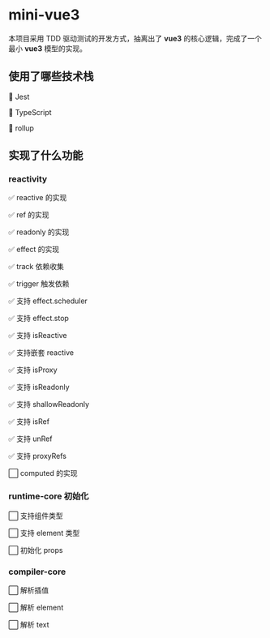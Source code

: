 # mini-vue3

本项目采用 TDD 驱动测试的开发方式，抽离出了 **vue3** 的核心逻辑，完成了一个最小 **vue3** 模型的实现。

## 使用了哪些技术栈

:rocket: Jest

:rocket: TypeScript

:rocket: rollup

## 实现了什么功能

### reactivity

:white_check_mark: reactive 的实现

:white_check_mark: ref 的实现

:white_check_mark: readonly 的实现

:white_check_mark: effect 的实现

:white_check_mark: track 依赖收集

:white_check_mark: trigger 触发依赖

:white_check_mark: 支持 effect.scheduler

:white_check_mark: 支持 effect.stop

:white_check_mark: 支持 isReactive

:white_check_mark: 支持嵌套 reactive

:white_check_mark: 支持 isProxy

:white_check_mark: 支持 isReadonly

:white_check_mark: 支持 shallowReadonly

:white_check_mark: 支持 isRef

:white_check_mark: 支持 unRef

:white_check_mark: 支持 proxyRefs

:white_large_square: computed 的实现

### runtime-core 初始化

:white_large_square: 支持组件类型

:white_large_square: 支持 element 类型

:white_large_square: 初始化 props

### compiler-core

:white_large_square: 解析插值

:white_large_square: 解析 element

:white_large_square: 解析 text
